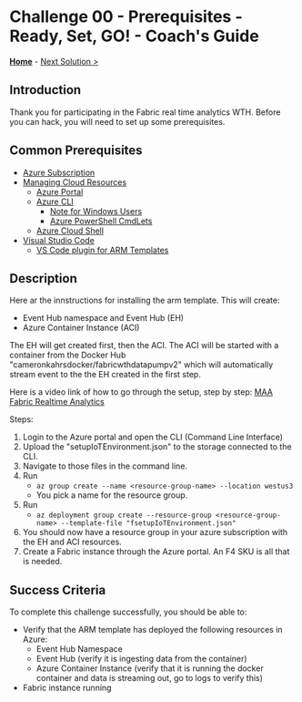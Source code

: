 # Challenge 00 - Prerequisites - Ready, Set, GO! - Coach's Guide 

**[Home](./README.md)** - [Next Solution >](./Solution-01.md)

## Introduction

Thank you for participating in the Fabric real time analytics WTH. Before you can hack, you will need to set up some prerequisites.

## Common Prerequisites

- [Azure Subscription](../../../000-HowToHack/WTH-Common-Prerequisites.md#azure-subscription)
- [Managing Cloud Resources](../../../000-HowToHack/WTH-Common-Prerequisites.md#managing-cloud-resources)
  - [Azure Portal](../../../000-HowToHack/WTH-Common-Prerequisites.md#azure-portal)
  - [Azure CLI](../../../000-HowToHack/WTH-Common-Prerequisites.md#azure-cli)
    - [Note for Windows Users](../../../000-HowToHack/WTH-Common-Prerequisites.md#note-for-windows-users)
    - [Azure PowerShell CmdLets](../../../000-HowToHack/WTH-Common-Prerequisites.md#azure-powershell-cmdlets)
  - [Azure Cloud Shell](../../../000-HowToHack/WTH-Common-Prerequisites.md#azure-cloud-shell)
- [Visual Studio Code](../../../000-HowToHack/WTH-Common-Prerequisites.md#visual-studio-code)
  - [VS Code plugin for ARM Templates](../../../000-HowToHack/WTH-Common-Prerequisites.md#visual-studio-code-plugins-for-arm-templates)
## Description

Here ar the innstructions for installing the arm template. This will create:

- Event Hub namespace and Event Hub (EH)
- Azure Container Instance (ACI)

The EH will get created first, then the ACI. The ACI will be started with a container from the Docker Hub "cameronkahrsdocker/fabricwthdatapumpv2" which will automatically stream event to the the EH created in the first step.


Here is a video link of how to go through the setup, step by step: [MAA Fabric Realtime Analytics](https://www.youtube.com/watch?v=wGox1lf0ve0)

Steps:

1. Login to the Azure portal and open the CLI (Command Line Interface)
2. Upload the "setupIoTEnvironment.json" to the storage connected to the CLI.
3. Navigate to those files in the command line.
4. Run 
    - `az group create --name <resource-group-name> --location westus3`
    - You pick a name for the resource group.
5. Run 
    - `az deployment group create --resource-group <resource-group-name> --template-file "fsetupIoTEnvironment.json"`
6. You should now have a resource group in your azure subscription with the EH and ACI resources.
8. Create a Fabric instance through the Azure portal. An F4 SKU is all that is needed.

## Success Criteria

To complete this challenge successfully, you should be able to:

- Verify that the ARM template has deployed the following resources in Azure:
  - Event Hub Namespace
  - Event Hub (verify it is ingesting data from the container)
  - Azure Container Instance (verify that it is running the docker container and data is streaming out, go to logs to verify this)
- Fabric instance running
